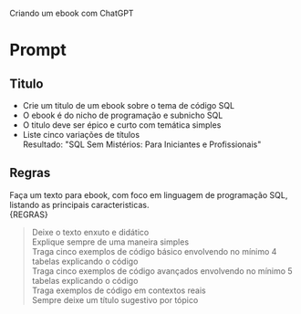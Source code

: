 Criando um ebook com ChatGPT

# Prompt

## Titulo
- Crie um titulo de um ebook sobre o tema de código SQL
- O ebook é do nicho de programação e subnicho SQL
- O titulo deve ser épico e curto com temática simples
- Liste cinco variações de títulos<br />
Resultado: "SQL Sem Mistérios: Para Iniciantes e Profissionais"

## Regras
Faça um texto para ebook, com foco em linguagem de programação SQL, listando as principais caracteristicas.<br />
{REGRAS}
> Deixe o texto enxuto e didático<br />
> Explique sempre de uma maneira simples<br />
> Traga cinco exemplos de código básico envolvendo no mínimo 4 tabelas explicando o código<br />
> Traga cinco exemplos de código avançados envolvendo no mínimo 5 tabelas explicando o código<br />
> Traga exemplos de código em contextos reais<br />
> Sempre deixe um título sugestivo por tópico<br />
